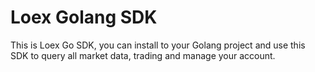# Loex Golang SDK

This is Loex Go SDK,  you can install to your Golang project and use this SDK to query all market data, trading and manage your account.

